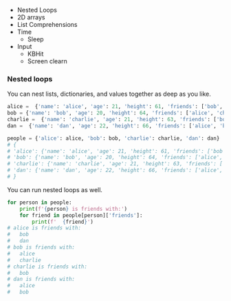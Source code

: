
* Nested Loops
* 2D arrays
* List Comprehensions
* Time
  * Sleep
* Input
  * KBHit
  * Screen clearn






### Nested loops

You can nest lists, dictionaries, and values together as deep as you like.

```python
alice =  {'name': 'alice', 'age': 21, 'height': 61, 'friends': ['bob', 'dan']}
bob = {'name': 'bob', 'age': 20, 'height': 64, 'friends': ['alice', 'charlie']}
charlie =  {'name': 'charlie', 'age': 21, 'height': 63, 'friends': ['bob']}
dan =  {'name': 'dan', 'age': 22, 'height': 66, 'friends': ['alice', 'bob']}

people = {'alice': alice, 'bob': bob, 'charlie': charlie, 'dan': dan}
# {
# 'alice': {'name': 'alice', 'age': 21, 'height': 61, 'friends': ['bob', 'dan']},
# 'bob': {'name': 'bob', 'age': 20, 'height': 64, 'friends': ['alice', 'charlie']},
# 'charlie': {'name': 'charlie', 'age': 21, 'height': 63, 'friends': ['bob']},
# 'dan': {'name': 'dan', 'age': 22, 'height': 66, 'friends': ['alice', 'bob']}
# }
```

You can run nested loops as well.

```python
for person in people:
    print(f'{person} is friends with:')
    for friend in people[person]['friends']:
        print(f'  {friend}')
# alice is friends with:
#   bob
#   dan
# bob is friends with:
#   alice
#   charlie
# charlie is friends with:
#   bob
# dan is friends with:
#   alice
#   bob
```


